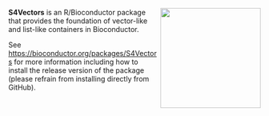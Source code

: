 [<img src="https://www.bioconductor.org/images/logo/jpg/bioconductor_logo_rgb.jpg" width="200" align="right"/>](https://bioconductor.org/)

**S4Vectors** is an R/Bioconductor package that provides the foundation of vector-like and list-like containers in Bioconductor.

See https://bioconductor.org/packages/S4Vectors for more information including how to install the release version of the package (please refrain from installing directly from GitHub).

